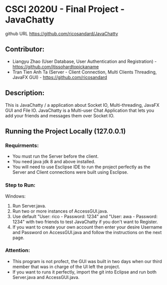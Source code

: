 # CSCI 2020U - Final Project - JavaChatty
github URL https://github.com/ricosandard/JavaChatty

## Contributor:
- Liangyu Zhao (User Database, User Authentication and Registration) - https://github.com/itissohardtopickaname
- Tran Tien Anh Ta (Server - Client Connection, Multi Clients Threading, JavaFX GUI) - https://github.com/ricosandard

## Description:
This is JavaChatty / a application about Socket IO, Multi-threading, JavaFX GUI and File IO.
JavaChatty is a Multi-user Chat Application that lets you add your friends and messages them over Socket IO.


## Running the Project Locally (127.0.0.1)
### Requirments:
- You must run the Server before the client.
- You need java jdk 8 and above installed.
- You will need to use Esclipse IDE to run the project perfectly as the Server and Client connections were built using Esclipse.

### Step to Run:
Windows:
1. Run Server.java. 
2. Run two or more instances of AccessGUI.java.
3. Use default "User: rico - Password: 1234" and "User: awa - Password: 1234" with two friends to test JavaChatty if you don't want to Register.
4. If you want to create your own account then enter your desire Username and Password on AccessGUI.java and follow the instructions on the next page.

### Attention:
- This program is not profect, the GUI was built in two days when our third member that was in charge of the UI left the project.
- If you want to runs it perfectly, import the git into Eclipse and run both Server.java and AccessGUI.java.
